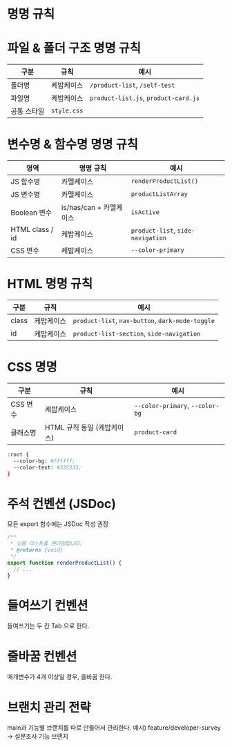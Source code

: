 # 명명 규칙

# 파일 & 폴더 구조 명명 규칙

| 구분 | 규칙 | 예시 |
| --- | --- | --- |
| 폴더명 | 케밥케이스 | `/product-list`, `/self-test` |
| 파일명 | 케밥케이스 | `product-list.js`, `product-card.js` |
| 공통 스타일 | `style.css` |  |

# 변수명 & 함수명 명명 규칙

| 영역 | 명명 규칙 | 예시 |
| --- | --- | --- |
| JS 함수명 | 카멜케이스 | `renderProductList()` |
| JS 변수명 | 카멜케이스 | `productListArray` |
| Boolean 변수 | is/has/can + 카멜케이스 | `isActive` |
| HTML class / id | 케밥케이스 | `product-list`, `side-navigation` |
| CSS 변수 | 케밥케이스 | `--color-primary` |

# HTML 명명 규칙

| 구분 | 규칙 | 예시 |
| --- | --- | --- |
| class | 케밥케이스 | `product-list`, `nav-button`, `dark-mode-toggle` |
| id | 케밥케이스 | `product-list-section`, `side-navigation` |

# CSS 명명

| 구분 | 규칙 | 예시 |
| --- | --- | --- |
| CSS 변수 | 케밥케이스 | `--color-primary`, `--color-bg` |
| 클래스명 | HTML 규칙 동일 (케밥케이스) | `product-card` |

```bash
:root {
  --color-bg: #ffffff;
  --color-text: #333333;
}

```
# 주석 컨벤션 (JSDoc)

모든 export 함수에는 JSDoc 작성 권장

```jsx
/**
 * 상품 리스트를 렌더링합니다.
 * @returns {void}
 */
export function renderProductList() {
  // ...
}
```
# 들여쓰기 컨벤션
들여쓰기는 두 칸 Tab 으로 한다.
# 줄바꿈 컨벤션
매개변수가 4개 이상일 경우, 줄바꿈 한다.

# 브랜치 관리 전략
main과 기능별 브랜치를 따로 만들어서 관리한다.
예시) feature/developer-survey -> 설문조사 기능 브랜치
